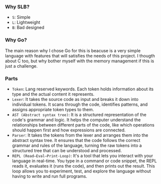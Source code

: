 ### Why SLB?
- `S`: Simple
- `L`: Lightweight
- `B`: Bad designed

### Why Go?
The main reason why I chose Go for this is beacuse is a very simple language with features that will satisfies the needs of this project.
I thougth about C too, but why bother myself with the memory management if this is just a challenge.

### Parts
- `Token`: Lang reserved keywords. Each token holds information about its type and the actual content it represents.
- `Lexer`: It takes the source code as input and breaks it down into individual tokens. It scans through the code, identifies patterns, and assigns appropriate token types to them.
- `AST (Abstract syntax tree)`: It is a structured representation of the code's grammar and logic. It helps the computer understand the relationships between different parts of the code, like which operations should happen first and how expressions are connected.
- `Parser`: It takes the tokens from the lexer and arranges them into the abstract syntax tree. It ensures that the code follows the correct grammar and rules of the language, turning the raw tokens into a structured tree that can be understood and processed.
- `REPL (Read–Eval–Print-Loop)`: It's a tool that lets you interact with your language in real-time. You type in a command or code snippet, the REPL reads it, evaluates it (runs the code), and then prints out the result. This loop allows you to experiment, test, and explore the language without having to write and run full programs.
